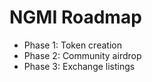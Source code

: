 # NGMI Roadmap

- Phase 1: Token creation
- Phase 2: Community airdrop
- Phase 3: Exchange listings

